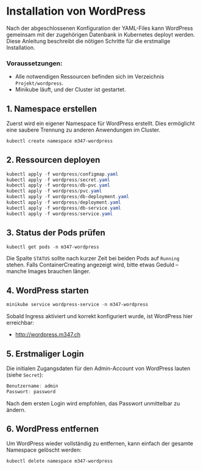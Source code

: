# Installation von WordPress

Nach der abgeschlossenen Konfiguration der YAML-Files kann WordPress gemeinsam mit der zugehörigen Datenbank in Kubernetes deployt werden. Diese Anleitung beschreibt die nötigen Schritte für die erstmalige Installation.

### Voraussetzungen:

- Alle notwendigen Ressourcen befinden sich im Verzeichnis `Projekt/wordpress`.
- Minikube läuft, und der Cluster ist gestartet.

## 1. Namespace erstellen

Zuerst wird ein eigener Namespace für WordPress erstellt. Dies ermöglicht eine saubere Trennung zu anderen Anwendungen im Cluster.

```powershell
kubectl create namespace m347-wordpress
```

## 2. Ressourcen deployen

```powershell
kubectl apply -f wordpress/configmap.yaml
kubectl apply -f wordpress/secret.yaml
kubectl apply -f wordpress/db-pvc.yaml
kubectl apply -f wordpress/pvc.yaml
kubectl apply -f wordpress/db-deployment.yaml
kubectl apply -f wordpress/deployment.yaml
kubectl apply -f wordpress/db-service.yaml
kubectl apply -f wordpress/service.yaml
```
## 3. Status der Pods prüfen

```powershell
kubectl get pods -n m347-wordpress
```

Die Spalte `STATUS` sollte nach kurzer Zeit bei beiden Pods auf `Running` stehen.
Falls ContainerCreating angezeigt wird, bitte etwas Geduld – manche Images brauchen länger.

## 4. WordPress starten

```powershell
minikube service wordpress-service -n m347-wordpress
```

Sobald Ingress aktiviert und korrekt konfiguriert wurde, ist WordPress hier erreichbar:

- http://wordpress.m347.ch

## 5. Erstmaliger Login
Die initialen Zugangsdaten für den Admin-Account von WordPress lauten (siehe `Secret`):

```powershell
Benutzername: admin
Passwort: password
```

Nach dem ersten Login wird empfohlen, das Passwort unmittelbar zu ändern.

## 6. WordPress entfernen

Um WordPress wieder vollständig zu entfernen, kann einfach der gesamte Namespace gelöscht werden:

```powershell
kubectl delete namespace m347-wordpress
```

